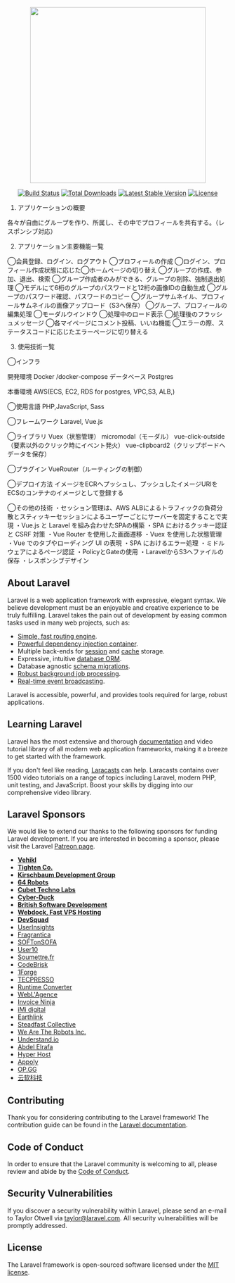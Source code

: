 <p align="center"><img src="https://res.cloudinary.com/dtfbvvkyp/image/upload/v1566331377/laravel-logolockup-cmyk-red.svg" width="400"></p>

<p align="center">
<a href="https://travis-ci.org/laravel/framework"><img src="https://travis-ci.org/laravel/framework.svg" alt="Build Status"></a>
<a href="https://packagist.org/packages/laravel/framework"><img src="https://poser.pugx.org/laravel/framework/d/total.svg" alt="Total Downloads"></a>
<a href="https://packagist.org/packages/laravel/framework"><img src="https://poser.pugx.org/laravel/framework/v/stable.svg" alt="Latest Stable Version"></a>
<a href="https://packagist.org/packages/laravel/framework"><img src="https://poser.pugx.org/laravel/framework/license.svg" alt="License"></a>
</p>

1. アプリケーションの概要

各々が自由にグループを作り、所属し、その中でプロフィールを共有する。（レスポンシブ対応）


2. アプリケーション主要機能一覧

◯会員登録、ログイン、ログアウト
◯プロフィールの作成
◯ログイン、プロフィール作成状態に応じた◯ホームページの切り替え
◯グループの作成、参加、退出、検索
◯グループ作成者のみができる、グループの削除、強制退出処理
◯モデルにて6桁のグループのパスワードと12桁の画像IDの自動生成
◯グループのパスワード確認、パスワードのコピー
◯グループサムネイル、プロフィールサムネイルの画像アップロード（S3へ保存）
◯グループ、プロフィールの編集処理
◯モーダルウインドウ
◯処理中のロード表示
◯処理後のフラッシュメッセージ
◯各マイページにコメント投稿、いいね機能
◯エラーの際、ステータスコードに応じたエラーページに切り替える


3. 使用技術一覧

◯インフラ

開発環境
Docker /docker-compose
データベース Postgres

本番環境
AWS(ECS, EC2, RDS for postgres, VPC,S3, ALB,)

◯使用言語
PHP,JavaScript, Sass

◯フレームワーク
Laravel, Vue.js

◯ライブラリ
Vuex（状態管理）
micromodal（モーダル）
vue-click-outside（要素以外のクリック時にイベント発火）
vue-clipboard2（クリップボードへデータを保存）

◯プラグイン
VueRouter（ルーティングの制御）

◯デプロイ方法
イメージをECRへプッシュし、プッシュしたイメージURIをECSのコンテナのイメージとして登録する

◯その他の技術
・セッション管理は、AWS ALBによるトラフィックの負荷分散とスティッキーセッションによるユーザーごとにサーバーを固定することで実現
・Vue.js と Laravel を組み合わせたSPAの構築
・SPA におけるクッキー認証と CSRF 対策
・Vue Router を使用した画面遷移
・Vuex を使用した状態管理
・Vue でのタブやローディング UI の表現
・SPA におけるエラー処理
・ミドルウェアによるページ認証
・PolicyとGateの使用
・LaravelからS3へファイルの保存
・レスポンシブデザイン

## About Laravel

Laravel is a web application framework with expressive, elegant syntax. We believe development must be an enjoyable and creative experience to be truly fulfilling. Laravel takes the pain out of development by easing common tasks used in many web projects, such as:

- [Simple, fast routing engine](https://laravel.com/docs/routing).
- [Powerful dependency injection container](https://laravel.com/docs/container).
- Multiple back-ends for [session](https://laravel.com/docs/session) and [cache](https://laravel.com/docs/cache) storage.
- Expressive, intuitive [database ORM](https://laravel.com/docs/eloquent).
- Database agnostic [schema migrations](https://laravel.com/docs/migrations).
- [Robust background job processing](https://laravel.com/docs/queues).
- [Real-time event broadcasting](https://laravel.com/docs/broadcasting).

Laravel is accessible, powerful, and provides tools required for large, robust applications.

## Learning Laravel

Laravel has the most extensive and thorough [documentation](https://laravel.com/docs) and video tutorial library of all modern web application frameworks, making it a breeze to get started with the framework.

If you don't feel like reading, [Laracasts](https://laracasts.com) can help. Laracasts contains over 1500 video tutorials on a range of topics including Laravel, modern PHP, unit testing, and JavaScript. Boost your skills by digging into our comprehensive video library.

## Laravel Sponsors

We would like to extend our thanks to the following sponsors for funding Laravel development. If you are interested in becoming a sponsor, please visit the Laravel [Patreon page](https://patreon.com/taylorotwell).

- **[Vehikl](https://vehikl.com/)**
- **[Tighten Co.](https://tighten.co)**
- **[Kirschbaum Development Group](https://kirschbaumdevelopment.com)**
- **[64 Robots](https://64robots.com)**
- **[Cubet Techno Labs](https://cubettech.com)**
- **[Cyber-Duck](https://cyber-duck.co.uk)**
- **[British Software Development](https://www.britishsoftware.co)**
- **[Webdock, Fast VPS Hosting](https://www.webdock.io/en)**
- **[DevSquad](https://devsquad.com)**
- [UserInsights](https://userinsights.com)
- [Fragrantica](https://www.fragrantica.com)
- [SOFTonSOFA](https://softonsofa.com/)
- [User10](https://user10.com)
- [Soumettre.fr](https://soumettre.fr/)
- [CodeBrisk](https://codebrisk.com)
- [1Forge](https://1forge.com)
- [TECPRESSO](https://tecpresso.co.jp/)
- [Runtime Converter](http://runtimeconverter.com/)
- [WebL'Agence](https://weblagence.com/)
- [Invoice Ninja](https://www.invoiceninja.com)
- [iMi digital](https://www.imi-digital.de/)
- [Earthlink](https://www.earthlink.ro/)
- [Steadfast Collective](https://steadfastcollective.com/)
- [We Are The Robots Inc.](https://watr.mx/)
- [Understand.io](https://www.understand.io/)
- [Abdel Elrafa](https://abdelelrafa.com)
- [Hyper Host](https://hyper.host)
- [Appoly](https://www.appoly.co.uk)
- [OP.GG](https://op.gg)
- [云软科技](http://www.yunruan.ltd/)

## Contributing

Thank you for considering contributing to the Laravel framework! The contribution guide can be found in the [Laravel documentation](https://laravel.com/docs/contributions).

## Code of Conduct

In order to ensure that the Laravel community is welcoming to all, please review and abide by the [Code of Conduct](https://laravel.com/docs/contributions#code-of-conduct).

## Security Vulnerabilities

If you discover a security vulnerability within Laravel, please send an e-mail to Taylor Otwell via [taylor@laravel.com](mailto:taylor@laravel.com). All security vulnerabilities will be promptly addressed.

## License

The Laravel framework is open-sourced software licensed under the [MIT license](https://opensource.org/licenses/MIT).
